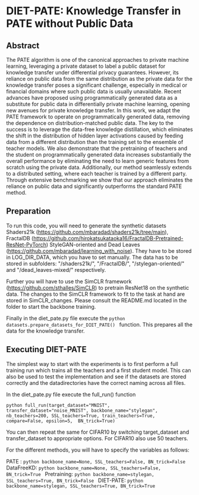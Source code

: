 # DIET-PATE: Knowledge Transfer in PATE without Public Data

## Abstract
The PATE algorithm is one of the canonical approaches to private machine learning, leveraging a private dataset to label a public dataset for knowledge transfer under differential privacy guarantees. However, its reliance on public data from the same distribution as the private data for the knowledge transfer poses a significant challenge, especially in medical or financial domains where such public data is usually unavailable. Recent advances have proposed using programmatically generated data as a substitute for public data in differentially private machine learning, opening new avenues for private knowledge transfer. In this work, we adapt the PATE framework to operate on programmatically generated data, removing the dependence on distribution-matched public data. The key to the success is to leverage the data-free knowledge distillation, which eliminates the shift in the distribution of hidden layer activations caused by feeding data from a different distribution than the training set to the ensemble of teacher models. We also demonstrate that the pretraining of teachers and the student on programmatically generated data increases substantially the overall performance by eliminating the need to learn generic features from scratch using the private data. Additionally, our method seamlessly extends to a distributed setting, where each teacher is trained by a different party. Through extensive benchmarking we show that our approach eliminates the reliance on public data and significantly outperforms the standard PATE method.


## Preparation

To run this code, you will need to generate the synthetic datasets Shaders21k (https://github.com/mbaradad/shaders21k/tree/main), FractalDB (https://github.com/hirokatsukataoka16/FractalDB-Pretrained-ResNet-PyTorch) StyleGAN-oriented and Dead Leaves (https://github.com/mbaradad/learning_with_noise).
They have to be stored in LOG_DIR_DATA, which you have to set manually. The data has to be stored in subfolders: "/shaders21k/", "/FractalDB/", "/stylegan-oriented/" and "/dead_leaves-mixed/" respectively.  

Further you will have to use the SimCLR framework (https://github.com/sthalles/SimCLR) to pretrain ResNet18 on the synthetic data. The changes to the SimCLR framework to fit to the task at hand are stored in SimCLR_changes. Please consult the README.md located in the folder to start the backbone training. 

Finally in the diet_pate.py file execute the ```python datasets.prepare_datasets_for_DIET_PATE() ``` function. This prepares all the data for the knowledge transfer.

## Executing DIET-PATE

The simplest way to start with the experiments is to first perform a full training run which trains all the teachers and a first student model. This can also be used to test the implementation and see if the datasets are stored correctly and the datadirectories have the correct naming across all files.

In the diet_pate.py file execute the full_run() function

```python full_run(target_dataset="MNIST", transfer_dataset="noise_MNIST", backbone_name="stylegan", nb_teachers=200, SSL_teachers=True, train_teachers=True, compare=False, epsilon=5,  BN_trick=True) ```

You can then repeat the same for CIFAR10 by switching target_dataset and transfer_dataset to appropriate options. For CIFAR10 also use 50 teachers. 

For the different methods, you will have to specify the variables as follows:

PATE : ```python backbone_name=None, SSL_teachers=False, BN_trick=False ```
DataFreeKD: ```python backbone_name=None, SSL_teachers=False, BN_trick=True ```
Pretraining: ```python backbone_name=stylegan, SSL_teachers=True, BN_trick=False ```
DIET-PATE: ```python backbone_name=stylegan, SSL_teachers=True, BN_trick=True ```


